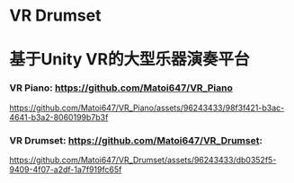 # VR Drumset
# 基于Unity VR的大型乐器演奏平台

### VR Piano: https://github.com/Matoi647/VR_Piano

https://github.com/Matoi647/VR_Piano/assets/96243433/98f3f421-b3ac-4641-b3a2-8060199b7b3f

### VR Drumset: https://github.com/Matoi647/VR_Drumset:

https://github.com/Matoi647/VR_Drumset/assets/96243433/db0352f5-9409-4f07-a2df-1a7f919fc65f
